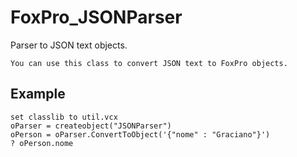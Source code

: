 # FoxPro_JSONParser
Parser to JSON text objects.
```
You can use this class to convert JSON text to FoxPro objects.
``` 
## Example
```
set classlib to util.vcx
oParser = createobject("JSONParser")
oPerson = oParser.ConvertToObject('{"nome" : "Graciano"}')
? oPerson.nome
```
